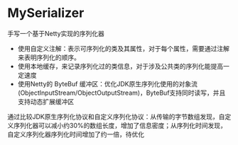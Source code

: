 # MySerializer
手写一个基于Netty实现的序列化器
- 使用自定义注解：表示可序列化的类及其属性，对于每个属性，需要通过注解来表明序列化的顺序。
- 使用本地缓存，来记录序列化过的类信息，对于涉及公共类的序列化能提高一定速度
- 使用Netty的 ByteBuf 缓冲区：优化JDK原生序列化使用的对象流(ObjectInputStream/ObjectOutputStream)，ByteBuf支持同时读写，并且支持动态扩展缓冲区

通过比较JDK原生序列化协议和自定义序列化协议：从传输的字节数组发现，自定义序列化器可以减小约30%的数组长度，增加了信息密度；从序列化时间发现，自定义序列化器序列化时间增加了约一倍，待优化